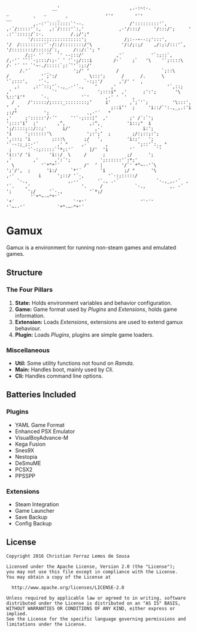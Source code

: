                      __'                          ,.-:~:-.                           _             _                      ,.,        ,.,                   __        '        _  '
              ,.·:'´::::::::`'·-.                 /':::::::::'`,                   ,·´/:::::'`:,   ,:´/::::'`:,'             ,·'/:::/     '/:::/';     '       .:'´:::::/`:·.          /.;/';°
            '/::::::::::::::::::';              /;:-·~·-:;':::',                '/  /:::::::::'`·/::/::::::::/'\           '/:/;:;/    ,/:;:/:::'`,        '/::::::::/:::::/`:,     /::/:`'; °
           /;:· '´ ¯¯  `' ·-:::/'            ,'´          '`:;::`,              /,·'´ ¯¯'`·;:::/:;·´ ¯ '`·;/:::i        /·´    ;`   '\    '`;::::\      /· '´ ¯¯ `'~·./:::::`;:´¯'`:;:/'
         /.'´      _         ';/' ‘          /                `;::\           /            '`;':/            \:::';      /      /.      \     '`;:::',    '`·.             `·:;:'/      ,'/' '  ‚
       ,:     ,:'´::;'`·.,_.·'´.,    ‘     ,'                   '`,::;       ,'               `'               ';:::i°  ,'      ;':';       '\      \::'i'°      `·.            '`'      ,·' '  '  ‚
      /     /':::::/;::::_::::::::;‘     i'       ,';´'`;         '\:::', ‘  ,'                                  ;::i‘'  ;     'i::/`':.,_,.:'i      ;:/°          ';              .,·'´   °
    ,'     ;':::::'/·´¯     ¯'`·;:::¦‘  ,'        ;' /´:`';         ';:::'i‘  ;'       ,^,         ,:^,          'i::;°  i      ';/::::;::/::;'      i/'         ,·´               i:';
    'i     ';::::::'\             ';:';‘  ;        ;/:;::;:';         ',:::; 'i        ;:::\       ;/   ',         'i:;'   ';      '`·-:;_;:·'´       ,' °     ,·´      ,           ';::'`:., °
     ;      '`·:;:::::`'*;:'´      |/'  'i        '´        `'         'i::'/ 'i       'i::/  \     /      ;        ;/      ';                      ,'        ,'      ,':´';           ';::::::'`:*;'
      \          '`*^*'´         /'  ‘ ¦       '/`' *^~-·'´\         ';'/'‚  ;      'i:/     `*'´       'i       ;/ °      '\                   ,·'         i      ';::/ '`·,         '`·:;:::::/
        `·.,               ,.-·´      '`., .·´              `·.,_,.·´  ‚  '`.    ,'                   '.     /            `·.,         ,. ·´            ';      ';/     '`·.,          '`*;/
             '`*^~·~^*'´                                                   `*´                      `'*'´                    ¯`'´¯                   '`~-·'´            `*^·–·^*'´



# Gamux

Gamux is a environment for running non-steam games and emulated games.

## Structure

### The Four Pillars

  1. __State:__ Holds environment variables and behavior configuration.
  2. __Game:__ Game format used by _Plugins_ and _Extensions_, holds game
  information.
  3. __Extension:__ Loads _Extensions_, extensions are used to extend gamux
  behaviour.
  4. __Plugin:__ Loads _Plugins_, plugins are simple game loaders.

### Miscellaneous

  * __Util:__ Some utility functions not found on _Ramda_.
  * __Main:__ Handles boot, mainly used by _Cli_.
  * __Cli:__ Handles command line options.

## Batteries Included

### Plugins

* YAML Game Format
* Enhanced PSX Emulator
* VisualBoyAdvance-M
* Kega Fusion
* Snes9X
* Nestopia
* DeSmuME
* PCSX2
* PPSSPP

### Extensions

* Steam Integration
* Game Launcher
* Save Backup
* Config Backup

## License

    Copyright 2016 Christian Ferraz Lemos de Sousa

    Licensed under the Apache License, Version 2.0 (the "License");
    you may not use this file except in compliance with the License.
    You may obtain a copy of the License at

      http://www.apache.org/licenses/LICENSE-2.0

    Unless required by applicable law or agreed to in writing, software
    distributed under the License is distributed on an "AS IS" BASIS,
    WITHOUT WARRANTIES OR CONDITIONS OF ANY KIND, either express or implied.
    See the License for the specific language governing permissions and
    limitations under the License.
